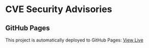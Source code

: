 # CVE Security Advisories

## GitHub Pages

This project is automatically deployed to GitHub Pages: [View Live](https://kloccis1.github.io/)

